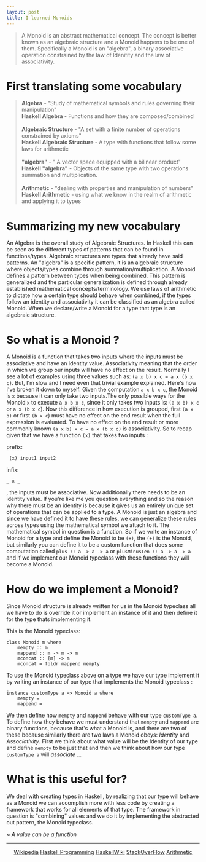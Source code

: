 ```yaml
---
layout: post
title: I learned Monoids
---
```


> A Monoid is an abstract mathematical concept. The concept is better known as an algebraic structure and a Monoid happens to be one of them. Specifically a Monoid is an "algebra", a binary associative operation constrained by the law of Idenitity and the law of associativity.

# First translating some vocabulary

> **Algebra** - "Study of mathematical symbols and rules governing their manipulation"<br>
> **Haskell Algebra** - Functions and how they are composed/combined<br>
> <br>
> **Algebraic Structure** - "A set with a finite number of operations constrained by axioms"<br>
> **Haskell Algebraic Structure** - A type with functions that follow some laws for arithmetic<br>
> <br>
> **"algebra"** - " A vector space equipped with a bilinear product"<br>
> **Haskell "algebra"** - Objects of the same type with two operations summation and multiplication.<br><br>
> **Arithmetic** - "dealing with properties and manipulation of numbers"<br>
> **Haskell Arithmetic** - using what we know in the realm of arithmetic and applying it to types

# Summarizing my new vocabulary

An Algebra is the overall study of Algebraic Structures. In Haskell this can be seen as the different types of patterns that can be found in functions/types. Algebraic structures are types that already have said patterns. An "algebra" is a specific pattern, it is an algebraic structure where objects/types combine through summation/multiplication. A Monoid defines a pattern between types when being combined. This pattern is generalized and the particular generalization is defined through already established mathematical concepts/terminology. We use laws of arithmetic to dictate how a certain type should behave when combined, if the types follow an identity and associativity it can be classified as an algebra called Monoid. When we declare/write a Monoid for a type that type is an algebraic structure.

# So what is a Monoid ?

A Monoid is a function that takes two inputs where the inputs must be associative and have an identity value. Associativity meaning that the order in which we group our inputs will have no effect on the result. Normally I see a lot of examples using three values such as: `(a x b) x c = a x (b x c)`. But, I'm slow and I need even that trivial example explained. Here's how I've broken it down to myself. Given the computation `a x b x c`, the Monoid is `x` because it can only take two inputs.The only possible ways for the Monoid `x` to execute `a x b x c`, since it only takes two inputs is: `(a x b) x c` or `a x (b x c`). Now this difference in how execution is grouped, first `(a x b)` or first `(b x c`) must have no effect on the end result when the full expression is evaluated. To have no effect on the end result or more commonly known `(a x b) x c = a x (b x c)` is associativity. So to recap given that we have a function `(x)` that takes two inputs :

prefix:

```
 (x) input1 input2
```

infix:

```
_ x _
```

, the inputs must be associative. Now additionally there needs to be an identity value. If you're like me you question everything and so the reason why there must be an identity is because it gives us an entirely unique set of operations that can be applied to a type. A Monoid is just an algebra and since we have defined it to have these rules, we can generalize these rules across types using the mathematical symbol we attach to it. The mathematical symbol in question is a function. So if we write an instance of Monoid for a type and define the Monoid to be `(+)`, the `(+)` is the Monoid, but similarly you can define it to be a custom function that does some computation called `plus :: a -> a -> a` or `plusMinusTen :: a -> a -> a` and if we implement our Monoid typeclass with these functions they will become a Monoid.

# How do we implement a Monoid?

Since Monoid structure is already written for us in the Monoid typeclass all we have to do is override it or implement an instance of it and then define it for the type thats implementing it.

This is the Monoid typeclass:

```
class Monoid m where
    mempty :: m
    mappend :: m -> m -> m
    mconcat :: [m] -> m
    mconcat = foldr mappend mempty
```

To use the Monoid typeclass above on a type we have our type implement it by writing an instance of our type that implements the Monoid typeclass :

```
instance customType a => Monoid a where
    mempty =
    mappend =
```

We then define how `mempty` and `mappend` behave with our type `customType a`. To define how they behave we must understand that `mempty` and `mappend` are binary functions, because that's what a Monoid is, and there are two of these because similarly there are two laws a Monoid obeys: _Identity_ and _Associativity_. First we think about what value will be the Identity of our type and define `mempty` to be just that and then we think about how our type `customType a` will _associate_ ...

# What is this useful for?

We deal with creating types in Haskell, by realizing that our type will behave as a Monoid we can accomplish more with less code by creating a framework that works for all elements of that type. The framework in question is "combining" values and we do it by implementing the abstracted out pattern, the Monoid typeclass.

_~ A value can be a function_

--------------------------------------------------------------------------------

<center><a href="https://en.wikipedia.org/wiki/Algebra_over_a_field">Wikipedia</a>
<a href="http://haskellbook.com">Haskell Programming</a>
<a href="https://wiki.haskell.org/Monoid">HaskellWiki</a>
<a href="http://math.stackexchange.com/questions/1925456/what-is-the-difference-between-an-algebra-and-an-algebraic-structure">StackOverFlow</a>
<a href="http://www.cut-the-knot.org/WhatIs/WhatIsArithmetic.shtml">Arithmetic</a></center>
